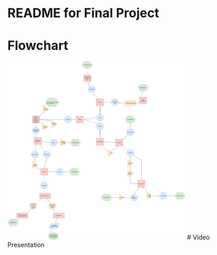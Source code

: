 # README for Final Project
# Flowchart
<img src="Final Project Flowchart.jpg" height = "400" width ="400">
# Video Presentation
<https://youtu.be/DptD5mxASO8>

